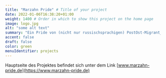 ```yaml
---
title: "Marzahn Pride" # Title of your project
date: 2022-01-06T16:38:20+01:00
weight: 1400 # Order in which to show this project on the home page
image: logo.jpg
alt: "some alt text"
summary: "Ein Pride von (nicht nur russischsprachigen) PostOst-Migrant_innen für die Sichtbarkeit der queeren Community in der russischsprachigen Gesellschaft in Deutschland, sowie als ein Zeichen der Solidarität mit allen LGBTQ+-Menschen im PostOst-Raum, die für ihre Rechte in ihren Heimatländern nicht demonstrieren können."
accent: false
draft: false
color: green
menuIdentifier: projects
---
```

Hauptseite des Projektes befindet sich unter dem Link [www.marzahn-pride.de](https://www.marzahn-pride.de)